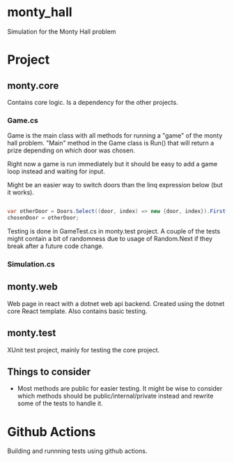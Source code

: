 # monty_hall
Simulation for the Monty Hall problem

# Project

## monty.core
Contains core logic. Is a dependency for the other projects. 

### Game.cs
Game is the main class with all methods for running a "game" of the monty hall problem. "Main" method in the Game class is Run() that will return a prize depending on which door was chosen.

Right now a game is run immediately but it should be easy to add a game loop instead and waiting for input. 

Might be an easier way to switch doors than the linq expression below (but it works).

```csharp

var otherDoor = Doors.Select((door, index) => new {door, index}).First(x => !x.door.isOpen && x.index != chosenDoor).index;
chosenDoor = otherDoor;

```

Testing is done in GameTest.cs in monty.test project. A couple of the tests might contain a bit of randomness due to usage of Random.Next if they break after a future code change. 

### Simulation.cs


## monty.web
Web page in react with a dotnet web api backend. Created using the dotnet core React template. Also contains basic testing.

## monty.test
XUnit test project, mainly for testing the core project. 

## Things to consider
* Most methods are public for easier testing. It might be wise to consider which methods should be public/internal/private instead and rewrite some of the tests to handle it. 

# Github Actions
Building and runnning tests using github actions. 
